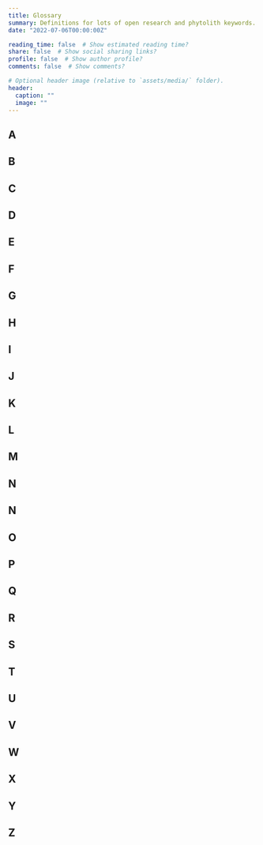 ```yaml
---
title: Glossary
summary: Definitions for lots of open research and phytolith keywords.
date: "2022-07-06T00:00:00Z"

reading_time: false  # Show estimated reading time?
share: false  # Show social sharing links?
profile: false  # Show author profile?
comments: false  # Show comments?

# Optional header image (relative to `assets/media/` folder).
header:
  caption: ""
  image: ""
---
```


## A

## B

## C

## D

## E

## F

## G

## H

## I

## J

## K

## L

## M

## N

## N

## O

## P

## Q

## R

## S

## T

## U

## V

## W

## X

## Y

## Z



